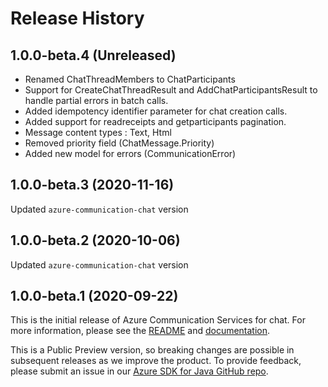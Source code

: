 # Release History

## 1.0.0-beta.4 (Unreleased)
* Renamed ChatThreadMembers to ChatParticipants
* Support for CreateChatThreadResult and AddChatParticipantsResult to handle partial errors in batch calls.
* Added idempotency identifier parameter for chat creation calls.
* Added support for readreceipts and getparticipants pagination.
* Message content types : Text, Html
* Removed priority field (ChatMessage.Priority)
* Added new model for errors (CommunicationError)


## 1.0.0-beta.3 (2020-11-16)
Updated `azure-communication-chat` version

## 1.0.0-beta.2 (2020-10-06)
Updated `azure-communication-chat` version

## 1.0.0-beta.1 (2020-09-22)
This is the initial release of Azure Communication Services for chat. For more information, please see the [README][read_me] and [documentation][documentation].

This is a Public Preview version, so breaking changes are possible in subsequent releases as we improve the product. To provide feedback, please submit an issue in our [Azure SDK for Java GitHub repo](https://github.com/Azure/azure-sdk-for-java/issues).

<!-- LINKS -->
[read_me]: https://github.com/Azure/azure-sdk-for-java/blob/master/sdk/communication/azure-communication-chat/README.md
[documentation]: https://docs.microsoft.com/azure/communication-services/quickstarts/chat/get-started?pivots=programming-language-java
